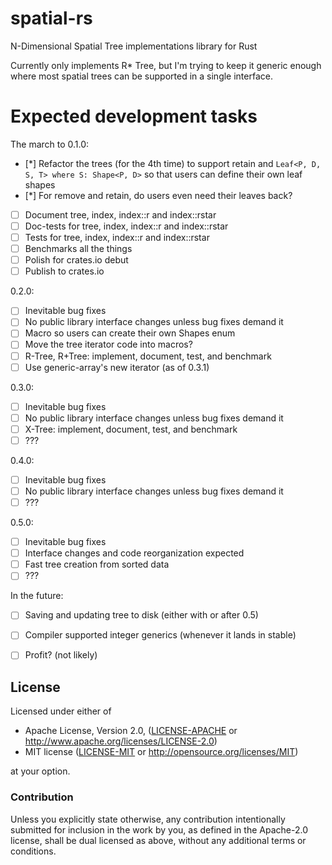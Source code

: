 # spatial-rs
N-Dimensional Spatial Tree implementations library for Rust

Currently only implements R* Tree, but I'm trying to keep it generic enough where most spatial trees can be supported in a single interface.

# Expected development tasks

The march to 0.1.0: 
- [*] Refactor the trees (for the 4th time) to support retain and ```Leaf<P, D, S, T> where S: Shape<P, D>``` so that users can define their own leaf shapes
- [*] For remove and retain, do users even need their leaves back?
- [ ] Document tree, index, index::r and index::rstar
- [ ] Doc-tests for tree, index, index::r and index::rstar
- [ ] Tests for tree, index, index::r and index::rstar
- [ ] Benchmarks all the things
- [ ] Polish for crates.io debut
- [ ] Publish to crates.io

0.2.0:
- [ ] Inevitable bug fixes
- [ ] No public library interface changes unless bug fixes demand it
- [ ] Macro so users can create their own Shapes enum
- [ ] Move the tree iterator code into macros?
- [ ] R-Tree, R+Tree: implement, document, test, and benchmark
- [ ] Use generic-array's new iterator (as of 0.3.1)

0.3.0:
- [ ] Inevitable bug fixes
- [ ] No public library interface changes unless bug fixes demand it
- [ ] X-Tree: implement, document, test, and benchmark
- [ ] ???

0.4.0:
- [ ] Inevitable bug fixes
- [ ] No public library interface changes unless bug fixes demand it
- [ ] ???

0.5.0:
- [ ] Inevitable bug fixes
- [ ] Interface changes and code reorganization expected
- [ ] Fast tree creation from sorted data
- [ ] ???

In the future:
- [ ] Saving and updating tree to disk (either with or after 0.5)
- [ ] Compiler supported integer generics (whenever it lands in stable)
- [ ] Profit? (not likely)


## License

Licensed under either of

 * Apache License, Version 2.0, ([LICENSE-APACHE](LICENSE-APACHE) or http://www.apache.org/licenses/LICENSE-2.0)
 * MIT license ([LICENSE-MIT](LICENSE-MIT) or http://opensource.org/licenses/MIT)

at your option.

### Contribution

Unless you explicitly state otherwise, any contribution intentionally submitted
for inclusion in the work by you, as defined in the Apache-2.0 license, shall be dual licensed as above, without any
additional terms or conditions.
